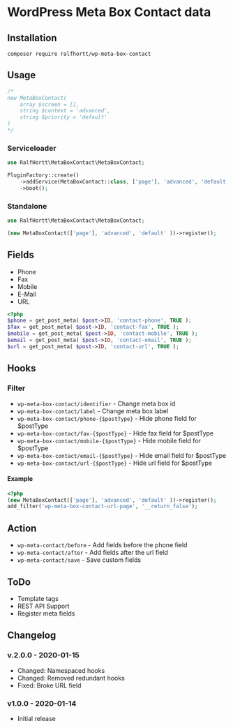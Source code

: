 # WordPress Meta Box Contact data

## Installation

`composer require ralfhortt/wp-meta-box-contact`

## Usage

```php
/*
new MetaBoxContact(
    array $screen = [],
    string $context = 'advanced',
    string $priority = 'default'
)
*/
```

### Serviceloader

```php
use RalfHortt\MetaBoxContact\MetaBoxContact;

PluginFactory::create()
    ->addService(MetaBoxContact::class, ['page'], 'advanced', 'default')
    ->boot();
```

### Standalone

```php
use RalfHortt\MetaBoxContact\MetaBoxContact;

(new MetaBoxContact(['page'], 'advanced', 'default' ))->register();
```

## Fields

- Phone
- Fax
- Mobile
- E-Mail
- URL

```php
<?php
$phone = get_post_meta( $post->ID, 'contact-phone', TRUE );
$fax = get_post_meta( $post->ID, 'contact-fax', TRUE );
$mobile = get_post_meta( $post->ID, 'contact-mobile', TRUE );
$email = get_post_meta( $post->ID, 'contact-email', TRUE );
$url = get_post_meta( $post->ID, 'contact-url', TRUE );
```

## Hooks

### Filter

- `wp-meta-box-contact/identifier` - Change meta box id
- `wp-meta-box-contact/label` - Change meta box label
- `wp-meta-box-contact/phone-{$postType}` - Hide phone field for \$postType
- `wp-meta-box-contact/fax-{$postType}` - Hide fax field for \$postType
- `wp-meta-box-contact/mobile-{$postType}` - Hide mobile field for \$postType
- `wp-meta-box-contact/email-{$postType}` - Hide email field for \$postType
- `wp-meta-box-contact/url-{$postType}` - Hide url field for \$postType

#### Example

```php
<?php
(new MetaBoxContact(['page'], 'advanced', 'default' ))->register();
add_filter('wp-meta-box-contact-url-page', '__return_false');
```

## Action

- `wp-meta-contact/before` - Add fields before the phone field
- `wp-meta-contact/after` - Add fields after the url field
- `wp-meta-contact/save` - Save custom fields

## ToDo

- Template tags
- REST API Support
- Register meta fields

## Changelog

### v.2.0.0 - 2020-01-15

- Changed: Namespaced hooks
- Changed: Removed redundant hooks
- Fixed: Broke URL field

### v1.0.0 - 2020-01-14

- Initial release
